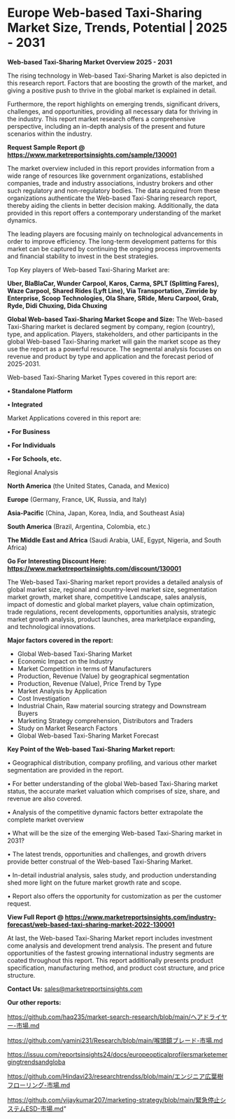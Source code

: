 # Europe Web-based Taxi-Sharing Market Size, Trends, Potential | 2025 - 2031

<Strong> Web-based Taxi-Sharing Market Overview 2025 - 2031</strong>

The rising technology in Web-based Taxi-Sharing Market is also depicted in this research report. Factors that are boosting the growth of the market, and giving a positive push to thrive in the global market is explained in detail.

Furthermore, the report highlights on emerging trends, significant drivers, challenges, and opportunities, providing all necessary data for thriving in the industry. This report market research offers a comprehensive perspective, including an in-depth analysis of the present and future scenarios within the industry.

<strong>Request Sample Report @ <a href=https://www.marketreportsinsights.com/sample/130001>https://www.marketreportsinsights.com/sample/130001</a></strong>

The market overview included in this report provides information from a wide range of resources like government organizations, established companies, trade and industry associations, industry brokers and other such regulatory and non-regulatory bodies. The data acquired from these organizations authenticate the Web-based Taxi-Sharing research report, thereby aiding the clients in better decision making. Additionally, the data provided in this report offers a contemporary understanding of the market dynamics.

The leading players are focusing mainly on technological advancements in order to improve efficiency. The long-term development patterns for this market can be captured by continuing the ongoing process improvements and financial stability to invest in the best strategies.

Top Key players of Web-based Taxi-Sharing Market are:

<strong>Uber, BlaBlaCar, Wunder Carpool, Karos, Carma, SPLT (Splitting Fares), Waze Carpool, Shared Rides (Lyft Line), Via Transportation, Zimride by Enterprise, Scoop Technologies, Ola Share, SRide, Meru Carpool, Grab, Ryde, Didi Chuxing, Dida Chuxing</strong>

<strong><b>Global Web-based Taxi-Sharing Market Scope and Size:</b></strong>
The Web-based Taxi-Sharing market is declared segment by company, region (country), type, and application. Players, stakeholders, and other participants in the global Web-based Taxi-Sharing market will gain the market scope as they use the report as a powerful resource. The segmental analysis focuses on revenue and product by type and application and the forecast period of 2025-2031.

Web-based Taxi-Sharing Market Types covered in this report are:

<strong>• Standalone Platform

• Integrated</strong>

Market Applications covered in this report are:

<strong>• For Business

• For Individuals

• For Schools, etc.</strong> 

Regional Analysis

<strong>North America</strong> (the United States, Canada, and Mexico)

<strong>Europe</strong> (Germany, France, UK, Russia, and Italy)

<strong>Asia-Pacific</strong> (China, Japan, Korea, India, and Southeast Asia)

<strong>South America</strong> (Brazil, Argentina, Colombia, etc.)

<strong>The Middle East and Africa</strong> (Saudi Arabia, UAE, Egypt, Nigeria, and South Africa)

<strong>Go For Interesting Discount Here: <a href=https://www.marketreportsinsights.com/discount/130001>https://www.marketreportsinsights.com/discount/130001</a></strong>

The Web-based Taxi-Sharing market report provides a detailed analysis of global market size, regional and country-level market size, segmentation market growth, market share, competitive Landscape, sales analysis, impact of domestic and global market players, value chain optimization, trade regulations, recent developments, opportunities analysis, strategic market growth analysis, product launches, area marketplace expanding, and technological innovations.

<strong><b>Major factors covered in the report:</b></strong>
<ul>
  <li>Global Web-based Taxi-Sharing Market </li>
  <li>Economic Impact on the Industry</li>
  <li>Market Competition in terms of Manufacturers</li>
  <li>Production, Revenue (Value) by geographical segmentation</li>
  <li>Production, Revenue (Value), Price Trend by Type</li>
  <li>Market Analysis by Application</li>
  <li>Cost Investigation</li>
  <li>Industrial Chain, Raw material sourcing strategy and Downstream Buyers</li>
  <li>Marketing Strategy comprehension, Distributors and Traders</li>
  <li>Study on Market Research Factors</li>
  <li>Global Web-based Taxi-Sharing Market Forecast</li>
</ul>

<strong><b>Key Point of the Web-based Taxi-Sharing Market report:</b></strong>

• Geographical distribution, company profiling, and various other market segmentation are provided in the report.

• For better understanding of the global Web-based Taxi-Sharing market status, the accurate market valuation which comprises of size, share, and revenue are also covered.

• Analysis of the competitive dynamic factors better extrapolate the complete market overview

• What will be the size of the emerging Web-based Taxi-Sharing market in 2031?

• The latest trends, opportunities and challenges, and growth drivers provide better construal of the Web-based Taxi-Sharing Market.

• In-detail industrial analysis, sales study, and production understanding shed more light on the future market growth rate and scope.

• Report also offers the opportunity for customization as per the customer request.

<strong><b>View Full Report @ <a href=https://www.marketreportsinsights.com/industry-forecast/web-based-taxi-sharing-market-2022-130001>https://www.marketreportsinsights.com/industry-forecast/web-based-taxi-sharing-market-2022-130001</a></b></strong>


At last, the Web-based Taxi-Sharing Market report includes investment come analysis and development trend analysis. The present and future opportunities of the fastest growing international industry segments are coated throughout this report. This report additionally presents product specification, manufacturing method, and product cost structure, and price structure.

<strong>Contact Us:</strong>
sales@marketreportsinsights.com

<strong>Our other reports:</strong>

<a href=https://github.com/haq235/market-search-research/blob/main/ヘアドライヤー-市場.md>https://github.com/haq235/market-search-research/blob/main/ヘアドライヤー-市場.md</a>

<a href=https://github.com/yamini231/Research/blob/main/喉頭鏡ブレード-市場.md>https://github.com/yamini231/Research/blob/main/喉頭鏡ブレード-市場.md</a>

<a href=https://issuu.com/reportsinsights24/docs/europeopticalprofilersmarketemergingtrendsandgloba>https://issuu.com/reportsinsights24/docs/europeopticalprofilersmarketemergingtrendsandgloba</a>

<a href=https://github.com/Hindavi23/researchtrendss/blob/main/エンジニア広葉樹フローリング-市場.md>https://github.com/Hindavi23/researchtrendss/blob/main/エンジニア広葉樹フローリング-市場.md</a>

<a href=https://github.com/vijaykumar207/marketing-strategy/blob/main/緊急停止システムESD-市場.md>https://github.com/vijaykumar207/marketing-strategy/blob/main/緊急停止システムESD-市場.md</a>"
